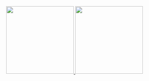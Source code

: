 ##


<div align="center">
  <a href="https://github.com/LucasdaSilvaDias">
  <img height="180em" src="https://github-readme-stats.vercel.app/api?username=LucasdaSilvaDias&show_icons=true&theme=dark&include_all_commits=true&count_private=true"/>
  <img height="180em" src="https://github-readme-stats.vercel.app/api/top-langs/?username=LucasdaSilvaDiaslayout=compact&langs_count=7&theme=dark" />
</div>

##
                                                                                                                                                  
                                                                                                                                                  
